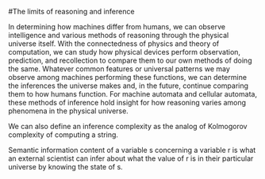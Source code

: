 #The limits of reasoning and inference

In determining how machines differ from humans, we can observe intelligence and 
various methods of reasoning through the physical universe itself. With the connectedness 
of physics and theory of computation, we can study how physical devices perform 
observation, prediction, and recollection to compare them to our own methods of 
doing the same. Whatever common features or universal patterns we may observe 
among machines performing these functions, we can determine the inferences the 
universe makes and, in the future, continue comparing them to how humans function. 
For machine automata and cellular automata, these methods of inference hold insight 
for how reasoning varies among phenomena in the physical universe. 

We can also define an inference complexity as the analog of Kolmogorov complexity of computing a string. 

Semantic information content of a variable s concerning a variable r is what an 
external scientist can infer about what the value of r is in their particular universe by 
knowing the state of s. 
